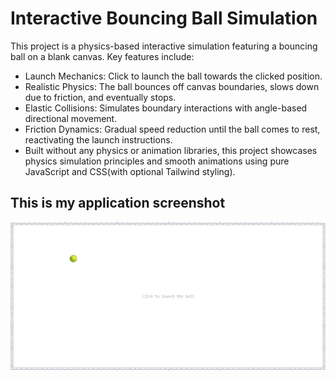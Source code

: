 # Interactive Bouncing Ball Simulation

This project is a physics-based interactive simulation featuring a bouncing ball on a blank canvas. Key features include:

- Launch Mechanics: Click to launch the ball towards the clicked position.
- Realistic Physics: The ball bounces off canvas boundaries, slows down due to friction, and eventually stops.
- Elastic Collisions: Simulates boundary interactions with angle-based directional movement.
- Friction Dynamics: Gradual speed reduction until the ball comes to rest, reactivating the launch instructions.
- Built without any physics or animation libraries, this project showcases physics simulation principles and smooth animations using pure JavaScript and CSS(with optional Tailwind styling).

## This is my application screenshot

![screenshot](./src/img/Screenshot.png)
